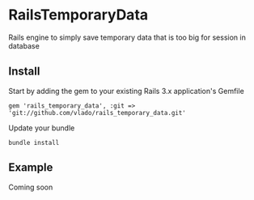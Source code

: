 RailsTemporaryData
==================

Rails engine to simply save temporary data that is too big for session in database

Install
-------

Start by adding the gem to your existing Rails 3.x application's Gemfile

    gem 'rails_temporary_data', :git => 'git://github.com/vlado/rails_temporary_data.git'

Update your bundle

    bundle install
    
Example
-------

Coming soon